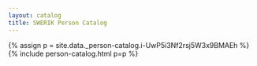 ```yaml
---
layout: catalog
title: SWERIK Person Catalog
---
```

{% assign p = site.data._person-catalog.i-UwP5i3Nf2rsj5W3x9BMAEh %}
{% include person-catalog.html p=p %}


